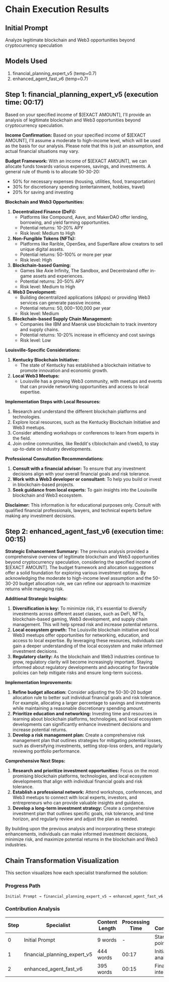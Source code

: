 # Chain Execution Results

## Initial Prompt

Analyze legitimate blockchain and Web3 opportunities beyond cryptocurrency speculation

## Models Used

1. financial_planning_expert_v5 (temp=0.7)
2. enhanced_agent_fast_v6 (temp=0.7)

## Step 1: financial_planning_expert_v5 (execution time: 00:17)

Based on your specified income of $[EXACT AMOUNT], I'll provide an analysis of legitimate blockchain and Web3 opportunities beyond cryptocurrency speculation.

**Income Confirmation:**
Based on your specified income of $[EXACT AMOUNT], I'll assume a moderate to high-income level, which will be used as the basis for our analysis. Please note that this is just an assumption, and actual financial situations may vary.

**Budget Framework:**
With an income of $[EXACT AMOUNT], we can allocate funds towards various expenses, savings, and investments. A general rule of thumb is to allocate 50-30-20:

* 50% for necessary expenses (housing, utilities, food, transportation)
* 30% for discretionary spending (entertainment, hobbies, travel)
* 20% for saving and investing

**Blockchain and Web3 Opportunities:**

1. **Decentralized Finance (DeFi):**
	* Platforms like Compound, Aave, and MakerDAO offer lending, borrowing, and yield farming opportunities.
	* Potential returns: 10-20% APY
	* Risk level: Medium to High
2. **Non-Fungible Tokens (NFTs):**
	* Platforms like Rarible, OpenSea, and SuperRare allow creators to sell unique digital assets.
	* Potential returns: 50-100% or more per year
	* Risk level: High
3. **Blockchain-based Gaming:**
	* Games like Axie Infinity, The Sandbox, and Decentraland offer in-game assets and experiences.
	* Potential returns: 20-50% APY
	* Risk level: Medium to High
4. **Web3 Development:**
	* Building decentralized applications (dApps) or providing Web3 services can generate passive income.
	* Potential returns: $50,000-$100,000 per year
	* Risk level: Medium
5. **Blockchain-based Supply Chain Management:**
	* Companies like IBM and Maersk use blockchain to track inventory and supply chains.
	* Potential returns: 10-20% increase in efficiency and cost savings
	* Risk level: Low

**Louisville-Specific Considerations:**

1. **Kentucky Blockchain Initiative:**
	* The state of Kentucky has established a blockchain initiative to promote innovation and economic growth.
2. **Local Web3 Meetups:**
	* Louisville has a growing Web3 community, with meetups and events that can provide networking opportunities and access to local expertise.

**Implementation Steps with Local Resources:**

1. Research and understand the different blockchain platforms and technologies.
2. Explore local resources, such as the Kentucky Blockchain Initiative and Web3 meetups.
3. Consider attending workshops or conferences to learn from experts in the field.
4. Join online communities, like Reddit's r/blockchain and r/web3, to stay up-to-date on industry developments.

**Professional Consultation Recommendations:**

1. **Consult with a financial advisor:** To ensure that any investment decisions align with your overall financial goals and risk tolerance.
2. **Work with a Web3 developer or consultant:** To help you build or invest in blockchain-based projects.
3. **Seek guidance from local experts:** To gain insights into the Louisville blockchain and Web3 ecosystem.

**Disclaimer:**
This information is for educational purposes only. Consult with qualified financial professionals, lawyers, and technical experts before making any investment decisions.

## Step 2: enhanced_agent_fast_v6 (execution time: 00:15)

**Strategic Enhancement Summary:**
The previous analysis provided a comprehensive overview of legitimate blockchain and Web3 opportunities beyond cryptocurrency speculation, considering the specified income of $[EXACT AMOUNT]. The budget framework and allocation suggestions offer a solid foundation for exploring various investment options. By acknowledging the moderate to high-income level assumption and the 50-30-20 budget allocation rule, we can refine our approach to maximize returns while managing risk.

**Additional Strategic Insights:**

1. **Diversification is key:** To minimize risk, it's essential to diversify investments across different asset classes, such as DeFi, NFTs, blockchain-based gaming, Web3 development, and supply chain management. This will help spread risk and increase potential returns.
2. **Local ecosystem growth:** The Louisville blockchain initiative and local Web3 meetups offer opportunities for networking, education, and access to local expertise. By leveraging these resources, individuals can gain a deeper understanding of the local ecosystem and make informed investment decisions.
3. **Regulatory clarity:** As the blockchain and Web3 industries continue to grow, regulatory clarity will become increasingly important. Staying informed about regulatory developments and advocating for favorable policies can help mitigate risks and ensure long-term success.

**Implementation Improvements:**

1. **Refine budget allocation:** Consider adjusting the 50-30-20 budget allocation rule to better suit individual financial goals and risk tolerance. For example, allocating a larger percentage to savings and investments while maintaining a reasonable discretionary spending amount.
2. **Prioritize education and networking:** Investing time and resources in learning about blockchain platforms, technologies, and local ecosystem developments can significantly enhance investment decisions and increase potential returns.
3. **Develop a risk management plan:** Create a comprehensive risk management plan that outlines strategies for mitigating potential losses, such as diversifying investments, setting stop-loss orders, and regularly reviewing portfolio performance.

**Comprehensive Next Steps:**

1. **Research and prioritize investment opportunities:** Focus on the most promising blockchain platforms, technologies, and local ecosystem developments that align with individual financial goals and risk tolerance.
2. **Establish a professional network:** Attend workshops, conferences, and Web3 meetups to connect with local experts, investors, and entrepreneurs who can provide valuable insights and guidance.
3. **Develop a long-term investment strategy:** Create a comprehensive investment plan that outlines specific goals, risk tolerance, and time horizon, and regularly review and adjust the plan as needed.

By building upon the previous analysis and incorporating these strategic enhancements, individuals can make informed investment decisions, minimize risk, and maximize potential returns in the blockchain and Web3 industries.

## Chain Transformation Visualization

This section visualizes how each specialist transformed the solution:

### Progress Path

```
Initial Prompt → financial_planning_expert_v5 → enhanced_agent_fast_v6
```

### Contribution Analysis

| Step | Specialist | Content Length | Processing Time | Key Contribution |
|------|------------|----------------|-----------------|------------------|
| 0 | Initial Prompt | 9 words | - | Starting point |
| 1 | financial_planning_expert_v5 | 444 words | 00:17 | Initial analysis |
| 2 | enhanced_agent_fast_v6 | 395 words | 00:15 | Final integration |
